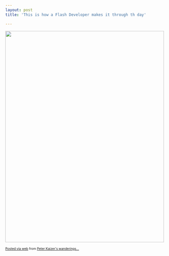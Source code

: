 ```yaml
---
layout: post
title: 'This is how a Flash Developer makes it through th day'

---
```


<div class='posterous_autopost'><p><a href='http://posterous.com/getfile/files.posterous.com/pdkaizer/yaBxdftzfbGHJAEumfrmdyJmnEghvbhfutvDuGGGioypkwwJcHmvxgifmElF/IMG_0045.jpg.scaled1000.jpg'><img src="http://posterous.com/getfile/files.posterous.com/pdkaizer/yaBxdftzfbGHJAEumfrmdyJmnEghvbhfutvDuGGGioypkwwJcHmvxgifmElF/IMG_0045.jpg.scaled500.jpg" width="500" height="667"/></a> </p>      <p style="font-size: 10px;">  <a href="http://posterous.com">Posted via web</a>   from <a href="http://random.peterkaizer.com/this-is-how-a-flash-developer-makes-it-throug">Peter Kaizer's wanderings...</a>  </p>  </div>
